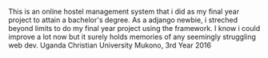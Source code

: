 This is an online hostel management system that i did as my final year project to attain a bachelor's degree.
As a adjango newbie, i streched beyond limits to do my final year project using the framework.
I know i could improve a lot now but it surely holds memories of any seemingly struggling web dev. 
Uganda Christian University Mukono, 3rd Year 2016
